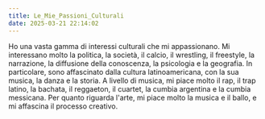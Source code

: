 ```yaml
---
title: Le_Mie_Passioni_Culturali
date: 2025-03-21 22:14:02
---
```


Ho una vasta gamma di interessi culturali che mi appassionano. Mi interessano molto la politica, la società, il calcio, il wrestling, il freestyle, la narrazione, la diffusione della conoscenza, la psicologia e la geografia.  In particolare, sono affascinato dalla cultura latinoamericana, con la sua musica, la danza e la storia.  A livello di musica, mi piace molto il rap, il trap latino, la bachata, il reggaeton, il cuartet, la cumbia argentina e la cumbia messicana.  Per quanto riguarda l'arte, mi piace molto la musica e il ballo, e mi affascina il processo creativo.